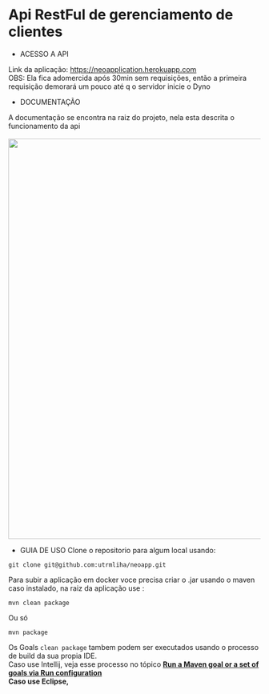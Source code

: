 # Api RestFul de gerenciamento de clientes
 - ACESSO A API

Link da aplicação: https://neoapplication.herokuapp.com <br />
OBS: Ela fica adomercida após 30min sem requisições, então a primeira requisição demorará um pouco até q o servidor inicie o Dyno

 - DOCUMENTAÇÃO

A documentação se encontra na raiz do projeto, nela esta descrita o funcionamento da api
<br /><br />
<img src="https://uploaddeimagens.com.br/images/003/625/529/full/imagem_2022-01-11_235948.png?1641956390" width = 800/>

- GUIA DE USO
Clone o repositorio para algum local usando:
```git
git clone git@github.com:utrmliha/neoapp.git
```
Para subir a aplicação em docker voce precisa criar o .jar usando o maven caso instalado, na raiz da aplicação use :
```
mvn clean package
```
Ou só 
```
mvn package
```
Os Goals ```clean package``` tambem podem ser executados usando o processo de build da sua propia IDE.<br />
Caso use Intellij, veja esse processo no tópico <b>[Run a Maven goal or a set of goals via Run configuration](https://www.jetbrains.com/help/idea/work-with-maven-goals.html#trigger_goal)<b/> <br />
Caso use Eclipse,
